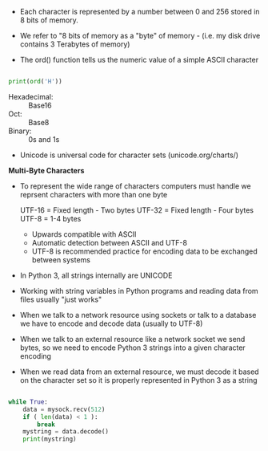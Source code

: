 * Each character is represented by a number between 0 and 256 stored in 8 bits of memory.

* We refer to "8 bits of memory as a "byte" of memory - (i.e. my disk drive contains 3 Terabytes of memory)

* The ord() function tells us the numeric value of a simple ASCII character

```python

print(ord('H'))

```

<dl>
<dt>Hexadecimal:</dt> 
<dd>Base16</dd>
<dt>Oct:</dt> 
<dd>Base8</dd>
<dt>Binary:</dt>
<dd>0s and 1s</dd>

* Unicode is universal code for character sets (unicode.org/charts/)


**Multi-Byte Characters**

* To represent the wide range of characters computers must handle we reprsent characters with more than one byte

	UTF-16 = Fixed length - Two bytes
	UTF-32 = Fixed length - Four bytes
	UTF-8 = 1-4 bytes
	 * Upwards compatible with ASCII
	 * Automatic detection between ASCII and UTF-8
	 * UTF-8 is recommended practice for encoding data to be exchanged 
		between systems

* In Python 3, all strings internally are UNICODE

* Working with string variables in Python programs and reading data from files usually "just works"

* When we talk to a network resource using sockets or talk to a database we have to encode and decode data (usually to UTF-8)

* When we talk to an external resource like a network socket we send bytes, so we need to encode Python 3 strings into a given character encoding

* When we read data from an external resource, we must decode it based on the character set so it is properly represented in Python 3 as a string

```python

while True:
	data = mysock.recv(512)
	if ( len(data) < 1 ):
		break
	mystring = data.decode()
	print(mystring)
```

